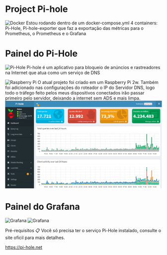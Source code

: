 # Project Pi-hole

![Docker](https://img.shields.io/badge/docker-%230db7ed.svg?style=for-the-badge&logo=docker&logoColor=white)
Estou rodando dentro de um docker-compose.yml 4 containers: Pi-Hole, Pi-hole-exporter que faz a exportação das métricas para o Prometheus, o Prometheus e o Grafana

# Painel do Pi-Hole

![Pi-Hole](https://img.shields.io/badge/pihole-%2396060C.svg?style=for-the-badge&logo=pi-hole&logoColor=white)
Pi-hole é um aplicativo para bloqueio de anúncios e rastreadores na Internet que atua como um serviço de DNS

![Raspberry Pi](https://img.shields.io/badge/-RaspberryPi-C51A4A?style=for-the-badge&logo=Raspberry-Pi)
O atual projeto foi criado em um Raspberry Pi 2w.
Também foi adicionado nas configurações do roteador o IP do Servidor DNS, logo todo o tráfego feito pelos meus dispositivos conectados irão passar primeiro pelo servidor, deixando a internet sem ADS e mais limpa.
![](https://github.com/luizhpferreira/blacklist-meu/blob/main/dns.png?raw=true)




# Painel do Grafana
![Grafana](https://img.shields.io/badge/grafana-%23F46800.svg?style=for-the-badge&logo=grafana&logoColor=white)
![Grafana](https://github.com/luizhpferreira/pi-hole/blob/main/images/grafana-pi-hole.png)

Pré-requisitos 📋
Você só precisa ter o serviço Pi-Hole instalado, consulte o site oficil para mais detalhes.

https://pi-hole.net
